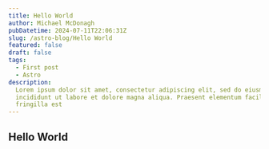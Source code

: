 ```yaml
---
title: Hello World
author: Michael McDonagh
pubDatetime: 2024-07-11T22:06:31Z
slug: /astro-blog/Hello World
featured: false
draft: false
tags:
  - First post
  - Astro
description:
  Lorem ipsum dolor sit amet, consectetur adipiscing elit, sed do eiusmod tempor
  incididunt ut labore et dolore magna aliqua. Praesent elementum facilisis leo vel
  fringilla est
---
```


## Hello World


